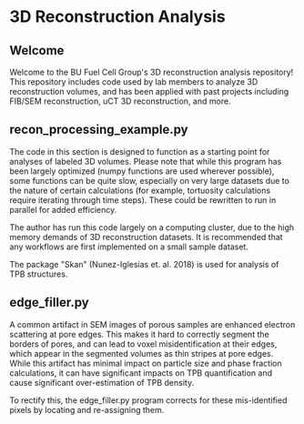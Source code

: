 # 3D Reconstruction Analysis
## Welcome
Welcome to the BU Fuel Cell Group's 3D reconstruction analysis repository! This repository includes code used by lab members to analyze 3D reconstruction volumes, and has been applied with past projects including FIB/SEM reconstruction, uCT 3D reconstruction, and more.

## recon_processing_example.py
The code in this section is designed to function as a starting point for analyses of labeled 3D volumes. Please note that while this program has been largely optimized (numpy functions are used wherever possible), some functions can be quite slow, especially on very large datasets due to the nature of certain calculations (for example, tortuosity calculations require iterating through time steps). These could be rewritten to run in parallel for added efficiency.

The author has run this code largely on a computing cluster, due to the high memory demands of 3D reconstruction datasets. It is recommended that any workflows are first implemented on a small sample dataset.

The package "Skan" (Nunez-Iglesias et. al. 2018) is used for analysis of TPB structures.

## edge_filler.py
A common artifact in SEM images of porous samples are enhanced electron scattering at pore edges. This makes it hard to correctly segment the borders of pores, and can lead to voxel misidentification at their edges, which appear in the segmented volumes as thin stripes at pore edges. While this artifact has minimal impact on particle size and phase fraction calculations, it can have significant impacts on TPB quantification and cause significant over-estimation of TPB density.

To rectify this, the edge_filler.py program corrects for these mis-identified pixels by locating and re-assigning them. 
